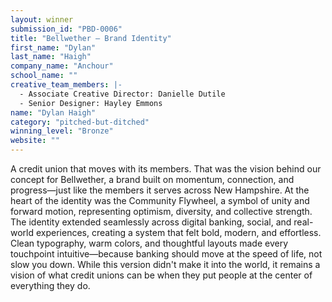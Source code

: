 ```yaml
---
layout: winner
submission_id: "PBD-0006"
title: "Bellwether — Brand Identity"
first_name: "Dylan"
last_name: "Haigh"
company_name: "Anchour"
school_name: ""
creative_team_members: |-
  - Associate Creative Director: Danielle Dutile
  - Senior Designer: Hayley Emmons
name: "Dylan Haigh"
category: "pitched-but-ditched"
winning_level: "Bronze"
website: ""
---
```


A credit union that moves with its members. That was the vision behind our concept for Bellwether, a brand built on momentum, connection, and progress—just like the members it serves across New Hampshire. At the heart of the identity was the Community Flywheel, a symbol of unity and forward motion, representing optimism, diversity, and collective strength. The identity extended seamlessly across digital banking, social, and real-world experiences, creating a system that felt bold, modern, and effortless. Clean typography, warm colors, and thoughtful layouts made every touchpoint intuitive—because banking should move at the speed of life, not slow you down. While this version didn't make it into the world, it remains a vision of what credit unions can be when they put people at the center of everything they do.
